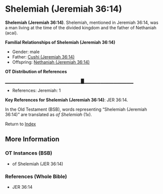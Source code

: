 # Shelemiah (Jeremiah 36:14)
**Shelemiah (Jeremiah 36:14)**. 
Shelemiah, mentioned in Jeremiah 36:14, was a man living at the time of the divided kingdom and the father of Nethaniah (acai). 




**Familial Relationships of Shelemiah (Jeremiah 36:14)**


* Gender: male
* Father: [Cushi (Jeremiah 36:14)](Cushi.2.md)
* Offspring: [Nethaniah (Jeremiah 36:14)](Nethaniah.4.md)


**OT Distribution of References**

▁▁▁▁▁▁▁▁▁▁▁▁▁▁▁▁▁▁▁▁▁▁▁█▁▁▁▁▁▁▁▁▁▁▁▁▁▁▁
* References: Jeremiah: 1



**Key References for Shelemiah (Jeremiah 36:14)**: 
JER 36:14. 


In the Old Testament (BSB), words representing “Shelemiah (Jeremiah 36:14)” are translated as 
*of Shelemiah* (1x). 




Return to [Index](00-Index.md)

## More Information

### OT Instances (BSB)

* of Shelemiah (JER 36:14)



### References (Whole Bible)

* JER 36:14



